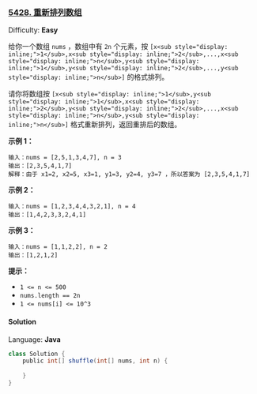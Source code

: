 ### [5428\. 重新排列数组](https://leetcode-cn.com/contest/weekly-contest-192/problems/shuffle-the-array/)

Difficulty: **Easy**

给你一个数组 `nums` ，数组中有 `2n` 个元素，按 `[x<sub style="display: inline;">1</sub>,x<sub style="display: inline;">2</sub>,...,x<sub style="display: inline;">n</sub>,y<sub style="display: inline;">1</sub>,y<sub style="display: inline;">2</sub>,...,y<sub style="display: inline;">n</sub>]` 的格式排列。

请你将数组按 `[x<sub style="display: inline;">1</sub>,y<sub style="display: inline;">1</sub>,x<sub style="display: inline;">2</sub>,y<sub style="display: inline;">2</sub>,...,x<sub style="display: inline;">n</sub>,y<sub style="display: inline;">n</sub>]` 格式重新排列，返回重排后的数组。

**示例 1：**

```
输入：nums = [2,5,1,3,4,7], n = 3
输出：[2,3,5,4,1,7] 
解释：由于 x1=2, x2=5, x3=1, y1=3, y2=4, y3=7 ，所以答案为 [2,3,5,4,1,7]
```

**示例 2：**

```
输入：nums = [1,2,3,4,4,3,2,1], n = 4
输出：[1,4,2,3,3,2,4,1]
```

**示例 3：**

```
输入：nums = [1,1,2,2], n = 2
输出：[1,2,1,2]
```

**提示：**

*   `1 <= n <= 500`
*   `nums.length == 2n`
*   `1 <= nums[i] <= 10^3`

#### Solution

Language: **Java**

```java
class Solution {
    public int[] shuffle(int[] nums, int n) {
​
    }
}
```